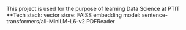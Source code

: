 This project is used for the purpose of learning Data Science at PTIT
**Tech stack:
vector store: FAISS
embedding model: sentence-transformers/all-MiniLM-L6-v2
PDFReader
